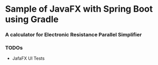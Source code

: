 # Sample of JavaFX with Spring Boot using Gradle
### A calculator for Electronic Resistance Parallel Simplifier

### TODOs

* JafaFX UI Tests